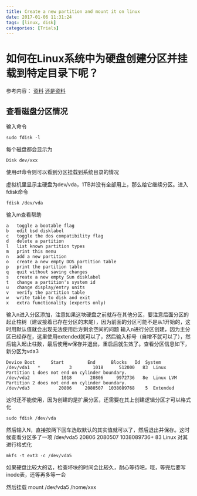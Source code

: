 ```yaml
---
title: Create a new partition and mount it on linux
date: 2017-01-06 11:31:24
tags: [linux, disk]
categories: [Trials]
---
```

# 如何在Linux系统中为硬盘创建分区并挂载到特定目录下呢？
<!--more-->
参考内容：
[资料](http://www.linuxidc.com/Linux/2013-03/80860.htm)
[还是资料](http://blog.chinaunix.net/uid-25829053-id-3067619.html)

## 查看磁盘分区情况
输入命令

	sudo fdisk -l

每个磁盘都会显示为

	Disk dev/xxx

使用df命令则可以看到分区挂载到系统目录的情况

虚拟机里显示主硬盘为dev/vda，1TB并没有全部用上，那么给它继续分区。进入fdisk命令

	fdisk /dev/vda
输入m查看帮助

	a   toggle a bootable flag
	b   edit bsd disklabel
	c   toggle the dos compatibility flag
	d   delete a partition
	l   list known partition types
	m   print this menu
	n   add a new partition
	o   create a new empty DOS partition table
	p   print the partition table
	q   quit without saving changes
	s   create a new empty Sun disklabel
	t   change a partition's system id
	u   change display/entry units
	v   verify the partition table
	w   write table to disk and exit
	x   extra functionality (experts only)
输入n进入分区添加，注意如果这块硬盘之前就存在其他分区，要注意后面分区的起止柱树（建议接着已存在分区的末尾），因为前面的分区可能不是从1开始的，这时用默认值就会出现无法使用后方剩余空间的问题
输入n进行分区创建，因为主分区已经存在，这里使用extended就可以了，然后输入标号（自增不就可以了），然后输入起止柱数，最后使用w保存并退出，重启后就生效了。查看分区信息如下，新分区为vda3

	Device Boot      Start         End      Blocks   Id  System
	/dev/vda1   *           3        1018      512000   83  Linux
	Partition 1 does not end on cylinder boundary.
	/dev/vda2            1018       20806     9972736   8e  Linux LVM
	Partition 2 does not end on cylinder boundary.
	/dev/vda3           20806     2080507  1038089768    5  Extended
这时还不能使用，因为创建的是扩展分区，还需要在其上创建逻辑分区才可以格式化

	sudo fdisk /dev/vda
然后输入N，直接按两下回车选取默认的其实值就可以了，然后退出并保存。这时候查看分区多了一项
	/dev/vda5           20806     2080507  1038089736+  83  Linux
对其进行格式化

	mkfs -t ext3 -c /dev/vda5
如果硬盘比较大的话，检查坏块的时间会比较久，耐心等待吧，哦，等完后要写inode表，还等再多等一会

然后挂载
	mount /dev/vda5 /home/xxx


